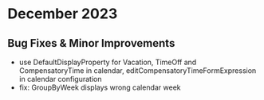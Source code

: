 # December 2023

## Bug Fixes & Minor Improvements

- use DefaultDisplayProperty for Vacation, TimeOff and CompensatoryTime in calendar, editCompensatoryTimeFormExpression in calendar configuration
- fix: GroupByWeek displays wrong calendar week